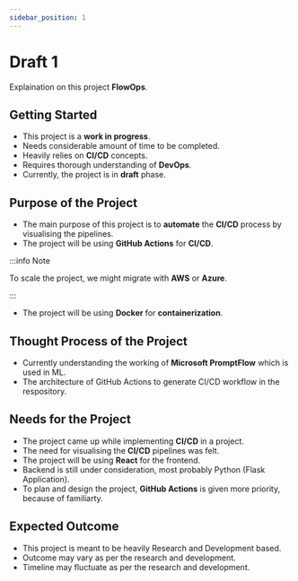 ```yaml
---
sidebar_position: 1
---
```


# Draft 1 

Explaination on this project **FlowOps**.

## Getting Started

- This project is a **work in progress**.
- Needs considerable amount of time to be completed.
- Heavily relies on **CI/CD** concepts.
- Requires thorough understanding of **DevOps**.
- Currently, the project is in **draft** phase.

## Purpose of the Project

- The main purpose of this project is to **automate** the **CI/CD** process by visualising the pipelines.
- The project will be using **GitHub Actions** for **CI/CD**.
  
:::info Note

To scale the project, we might migrate with **AWS** or **Azure**.

:::

- The project will be using **Docker** for **containerization**.

## Thought Process of the Project

- Currently understanding the working of **Microsoft PromptFlow** which is used in ML.
- The architecture of GitHub Actions to generate CI/CD workflow in the respository.

## Needs for the Project

- The project came up while implementing **CI/CD** in a project.
- The need for visualising the **CI/CD** pipelines was felt.
- The project will be using **React** for the frontend.
- Backend is still under consideration, most probably Python (Flask Application).
- To plan and design the project, **GitHub Actions** is given more priority, because of familiarty.

## Expected Outcome

- This project is meant to be heavily Research and Development based.
- Outcome may vary as per the research and development.
- Timeline may fluctuate as per the research and development.
